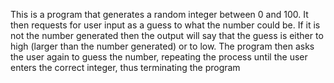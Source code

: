 This is a program that generates a random integer between 0 and 100. It then requests for user input as a guess to what the number could be. If it is not the number generated then the output will say that the guess is either to high (larger than the number generated) or to low. The program then asks the user again to guess the number, repeating the process until the user enters the correct integer, thus terminating the program
